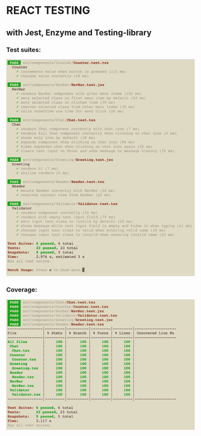 # REACT TESTING
## with Jest, Enzyme and Testing-library

### Test suites:

![Alt text](/src/assets/test-output-verbose.png?raw=true "Test output --verbose")

### Coverage:

![Alt text](/src/assets/test-output-coverage.png?raw=true "Test output --verbose")